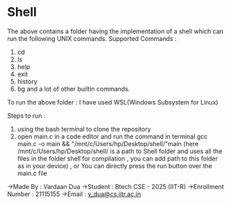# Shell

The above contains a folder having the implementation of a shell which can run the following UNIX commands.
Supported Commands :
1. cd
2. ls
3. help
4. exit
5. history
6. bg
and a lot of other builtin commands.


To run the above folder :
I have used WSL(Windows Subsystem for Linux)

Steps to run :
1. using the bash terminal to clone the repository
2. open main.c in a code editor and run the command in terminal  gcc main.c -o main && "/mnt/c/Users/hp/Desktop/shell/"main
   (here /mnt/c/Users/hp/Desktop/shell/ is a path to Shell folder and  uses all the files in the folder shell for compilation , you can add path to this folder as in your device) , or You can directly press the run button over the main.c file 


->Made By : Vardaan Dua 
->Student : Btech CSE - 2025 (IIT-R)
->Enrollment Number : 21115155
->Email : v_dua@cs.iitr.ac.in
